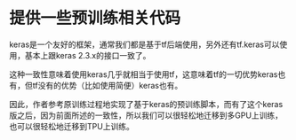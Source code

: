 # 提供一些预训练相关代码

keras是一个友好的框架，通常我们都是基于tf后端使用，另外还有tf.keras可以使用，基本上跟keras 2.3.x的接口一致了。

这种一致性意味着使用keras几乎就相当于使用tf，这意味着tf的一切优势keras也有，但tf没有的优势（比如使用简便）keras也有。

因此，作者参考原训练过程地实现了基于keras的预训练脚本，而有了这个keras版之后，因为前面所述的一致性，所以我们可以很轻松地迁移到多GPU上训练，也可以很轻松地迁移到TPU上训练。
